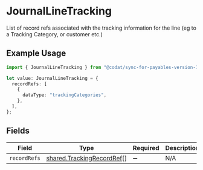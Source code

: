# JournalLineTracking

List of record refs associated with the tracking information for the line (eg to a Tracking Category, or customer etc.)

## Example Usage

```typescript
import { JournalLineTracking } from "@codat/sync-for-payables-version-1/sdk/models/shared";

let value: JournalLineTracking = {
  recordRefs: [
    {
      dataType: "trackingCategories",
    },
  ],
};
```

## Fields

| Field                                                                         | Type                                                                          | Required                                                                      | Description                                                                   |
| ----------------------------------------------------------------------------- | ----------------------------------------------------------------------------- | ----------------------------------------------------------------------------- | ----------------------------------------------------------------------------- |
| `recordRefs`                                                                  | [shared.TrackingRecordRef](../../../sdk/models/shared/trackingrecordref.md)[] | :heavy_minus_sign:                                                            | N/A                                                                           |
